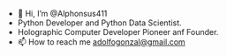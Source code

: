 - 👋 Hi, I’m @Alphonsus411
- Python Developer and Python Data Scientist.
- Holographic Computer Developer Pioneer anf Founder. 
- 📫 How to reach me adolfogonzal@gmail.com

<!---
Alphonsus411/Alphonsus411 is a ✨ special ✨ repository because its `README.md` (this file) appears on your GitHub profile.
You can click the Preview link to take a look at your changes.
--->

